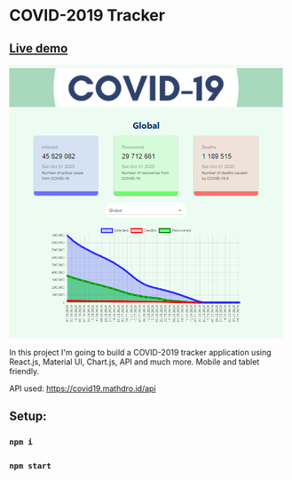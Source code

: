 # COVID-2019 Tracker

## [Live demo](https://covid-tracker777.netlify.app/)

![](./src/images/desktop.png)

In this project I'm going to build a COVID-2019 tracker application using React.js, Material UI, Chart.js, API and much more. Mobile and tablet friendly.

API used: https://covid19.mathdro.id/api

## Setup:

### `npm i`
### `npm start`


